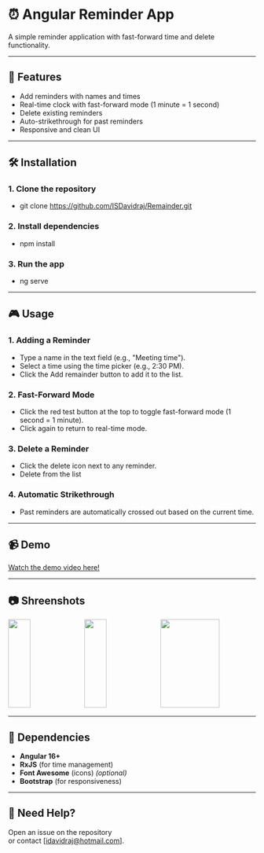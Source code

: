 # ⏰ Angular Reminder App

A simple reminder application with fast-forward time and delete functionality.

---

## 🚀 Features
- Add reminders with names and times
- Real-time clock with fast-forward mode (1 minute = 1 second)
- Delete existing reminders
- Auto-strikethrough for past reminders
- Responsive and clean UI

---

## 🛠️ Installation

### 1. Clone the repository
- git clone https://github.com/ISDavidraj/Remainder.git

### 2. Install dependencies
- npm install

### 3. Run the app
- ng serve

---

## 🎮 Usage

### 1. Adding a Reminder
- Type a name in the text field (e.g., "Meeting time").
- Select a time using the time picker (e.g., 2:30 PM).
- Click the Add remainder button to add it to the list.

### 2. Fast-Forward Mode
- Click the red test button at the top to toggle fast-forward mode (1 second = 1 minute).
- Click again to return to real-time mode.

### 3. Delete a Reminder
- Click the delete icon next to any reminder.
- Delete from the list

### 4. Automatic Strikethrough
- Past reminders are automatically crossed out based on the current time.

---

## 📹 Demo
[Watch the demo video here!](https://www.loom.com/share/4939d989b1964317ad87cf4f6dd8f166?sid=e2e39bdd-162d-4582-881f-05f8e465b2d2)

---

## 📷 Shreenshots
<img width="30%" height="180px" src="https://github.com/user-attachments/assets/9819dfd0-223d-40d9-8d76-5e01ada869e8">
<img width="30%"  height="180px" src="https://github.com/user-attachments/assets/aac1c9c9-283d-44e0-b1fc-95a456cb227d">
<img width="120px"  height="180px" src="https://github.com/user-attachments/assets/298ce3dd-a3ed-4649-8b84-c94229805026">

---

## 🔄 Dependencies

- **Angular 16+**
- **RxJS** (for time management)
- **Font Awesome** (icons) *(optional)*
- **Bootstrap** (for responsiveness)

---

## 🔧 Need Help?

Open an issue on the repository  
or contact [idavidraj@hotmail.com].
